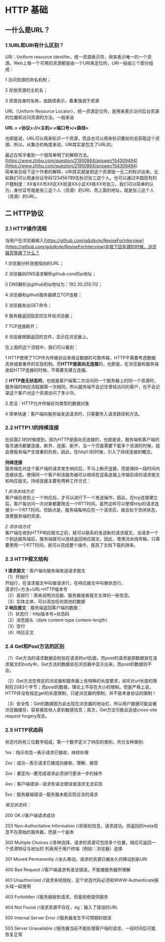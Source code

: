 # HTTP 基础   
## 一什么是URL？  
### 1.1URL和URI有什么区别？  
URI：Uniform resource identifer，统一资源表示符，用来表示唯一的一个资源。Web上每一个可用的资源都是由一个URI来定位的，URI一般由三个部分组成：  

1 访问资源的命名机制；  

2 存放资源的主机名；  

3 资源自身的名称，由路径表示，着重强调于资源  

URL（Uniform Resource Locator），统一资源定位符，是用来表示访问后台资源的位置和访问资源的方法。一般来说  

**URL = <协议>://<主机>:<端口号>/<路径>**  

也即是说，URL可以用来标识一个资源，而且也可以用来标识要如何去获取这个资源。所以，从集合的角度来说，URI其实是包含了URL的。  

最近在知乎看到一个很简单明了的解释方法。
[https://www.zhihu.com/question/21950864/answer/154309494](https://www.zhihu.com/question/21950864/answer/154309494)  
简单来总结下这个作者的解释，URI其实就是把这个资源独一无二的标识出来。比如我们可以用身份证号码123456789去标识张三这个人。也可以通过中国现有的户籍制度：XX省XX市XX区XX街道XX小区XX栋XX号张三。我们可以简单的认为，身份证号就是张三这个人（资源）的URI，而上面的地址，就是张三这个人（资源）的URL。  
## 二 HTTP协议   
### 2.1 HTTP操作流程  
当用户在浏览器输入[https://github.com/gdutkyle/ReviseForInterview](https://github.com/gdutkyle/ReviseForInterview)并按下回车键的时候，浏览器究竟做了什么？  

1 浏览器分析连接指向的URL；  

2 浏览器向DNS请求解析github.com的ip地址；  

3 DNS解析出github的ip地址为：192.30.255.112；  

4 浏览器和github服务器建立TCP连接；  

5 浏览器发出GET命令；  

6 服务器返回指定的文件给浏览器；  

7 TCP连接断开；  

8 浏览器根据返回的文件，显示在浏览器上。  

在上面的这个流程中，我们可以看到：  

1 HTTP使用了TCP作为传输协议来保证数据的可靠传输，HTTP不需要考虑数据丢弃或者重传的实现机制。而**HTTP是面向无连接**的，也即是，在浏览器和服务端发起HTTP连接的时候，不需要先建立连接。  

2 **HTTP是无状态的**，也就是客户端第二次访问同一个服务器上的同一个资源时，服务端的响应流程跟第一次相同，所以服务端不会记住曾经访问的客户，也不会记录这个客户对这个资源访问了多少次。  

3 灵活：HTTP允许传输任何类型的数据对象  

4 简单快速：客户端向服务端发送请求时，只需要传入请求路径和方法。     

### 2.2 HTTP1.1的持续连接  
在前面2.1的时候提到，因为HTTP是面向无连接的，也就是说，服务端和客户端的每次通讯都要连接、断开、连接、断开，当一个页面需要下载多个资源的时候，就会使服务端产生很重的负担，因此，在http1.1的时候，引入了持续连接的概念。  

**持续连接**  
服务端在对这个客户端的请求发生响应后，不马上断开连接，而是保持一段时间内连接状态。使得同一个客户和该服务器可以继续在这条连接上传输后续的请求报文和响应报文。持续连接主要有两种工作方式：

*1 非流水线方式*  
客户端在收到上一个响应后，才可以进行下一个发送操作，因此，在tcp连接建立后，客户每访问一次对象都要用去一个RTT时间。虽然这样可以使得http的请求连接少一个RTT时间。但缺点是，服务端每响应完一个请求后，就会处于空闲状态，浪费服务端的资源。  

*2 流水线方式*  
客户端在收到HTTP响应报文之前，就可以联系的发送新的请求报文，当请求一个个到达服务端后，服务端就可以连续返回响应报文。因此，使用流水线传输，只需要使用一个RTT时间，就可以完成整个操作，提高了文档下载的效率。  
### 2.3 HTTP报文结构  

**1 请求报文**：客户端向服务端发送请求报文  
（1）开始行  
开始行，在请求报文中叫做请求行，在响应报文中叫做状态行。  
请求行=方法+URL+HTTP版本号  
（2）首部行：用来说明浏览器、服务器或者报文主体的一些信息。  
（3）实体主体，可以添加任何其他的数据  
**2 响应报文**：服务端返回客户端的数据：  
（1）状态行：http版本号+状态码  
（2）消息报头（date content-type content-length）  
（3）空行  
（4）响应正文  
### 2.4 Get和Post方法的区别  
（1）Get方法的请求数据会附加在请求的url后面，而post的请求是把数据放在请求报文的body中。Get方法的数据会在浏览器中显示出来，而post的数据则不会。  

（2）Get方法在特定的浏览器和服务器上有特殊的长度要求，如IE对url长度的限制在2083个字节；而post的数据，理论上不存在大小的限制。但是严格上说，HTTP并没有规定get的长度限制，只是浏览器的限制，并不是本身协议的限制！  

（3）安全性：Get的数据因为会出现在浏览器的地址栏，所以用户数据可能会被浏览器缓存，容易被其他人拿到敏感信息；其次，Get方法可能会造成cross-site request forgery攻击。  

###  2.5 HTTP状态码    

状态代码有三位数字组成，第一个数字定义了响应的类别，共分五种类别:

1xx：指示信息--表示请求已接收，继续处理  

2xx：成功--表示请求已被成功接收、理解、接受  

3xx：重定向--要完成请求必须进行更进一步的操作  

4xx：客户端错误--请求有语法错误或请求无法实现  

5xx：服务器端错误--服务器未能实现合法的请求  

*常见状态码：*

200 OK                        //客户端请求成功  

203 Non-Authoritative Information //非授权信息。请求成功。但返回的meta信息不在原始的服务器，而是一个副本  

300 Multiple Choices          //多种选择。请求的资源可包括多个位置，相应可返回一个资源特征与地址的
列表用于用户终端（例如：浏览器）选择  

301 Moved Permanently         //永久移动。请求的资源已被永久的移动到新URI  

400 Bad Request               //客户端请求有语法错误，不能被服务器所理解  

401 Unauthorized              //请求未经授权，这个状态代码必须和WWW-Authenticate报头域一起使用 
  
403 Forbidden                 //服务器收到请求，但是拒绝提供服务  

404 Not Found                 //请求资源不存在，eg：输入了错误的URL  

500 Internal Server Error     //服务器发生不可预期的错误  

503 Server Unavailable        //服务器当前不能处理客户端的请求，一段时间后可能恢复正常  


  
 



